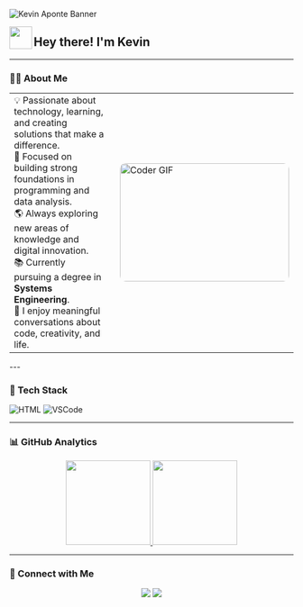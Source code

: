 <!-- Banner principal -->
![Kevin Aponte Banner](https://github.com/kvnaponte/assets/blob/main/Banner.png?raw=true)

<!-- Encabezado con animación -->
<img src="https://media1.giphy.com/media/v1.Y2lkPTZjMDliOTUyaWYyZTRscTU0eXJyb25kNDhkNmN0ZmVkdzJ4MGd2cTl3cHgzZG5hcSZlcD12MV9zdGlja2Vyc19zZWFyY2gmY3Q9cw/23D8NR89IoZUC9jgsO/giphy.gif" width="40" align="left"/> 
<h2>Hey there! I'm Kevin</h2>

---
### 👨‍💻 About Me

<table>
  <tr>
    <td style="vertical-align: top; border: 0;">
      <ul style="list-style: none; padding-left: 0; margin: 0;">
        <li>💡 Passionate about technology, learning, and creating solutions that make a difference.</li>
        <li>🎯 Focused on building strong foundations in programming and data analysis.</li>
        <li>🌎 Always exploring new areas of knowledge and digital innovation.</li>
        <li>📚 Currently pursuing a degree in <b>Systems Engineering</b>.</li>
        <li>💬 I enjoy meaningful conversations about code, creativity, and life.</li>
      </ul>
    </td>
    <td style="border: 0; padding-left: 20px;">
      <img src="https://cdn.hackernoon.com/images/f2px36fy.gif" alt="Coder GIF" width="300" height="210" style="border-radius: 10px;">
    </td>
  </tr>
</table>
---

### 🧠 Tech Stack
![HTML](https://img.shields.io/badge/html5-%23E34F26.svg?style=for-the-badge&logo=html5&logoColor=white)
![VSCode](https://img.shields.io/badge/Visual%20Studio%20Code-0078d7.svg?style=for-the-badge&logo=visual-studio-code&logoColor=white)

---

### 📊 GitHub Analytics
<p align="center">
  <a href="https://github.com/kvnaponte">
    <img height="150em" src="https://github-readme-stats.vercel.app/api?username=kvnaponte&show_icons=true&theme=tokyonight&count_private=true"/>
    <img height="150em" src="https://github-readme-stats.vercel.app/api/top-langs/?username=kvnaponte&layout=compact&theme=tokyonight"/>
  </a>
</p>

---

### 🤝 Connect with Me
<p align="center">
  <a href="mailto:kvnaponte@hotmail.com"><img src="https://img.shields.io/badge/-Email-05122A?style=flat&logo=gmail" /></a>
  <a href="https://github.com/kvnaponte"><img src="https://img.shields.io/badge/-GitHub-05122A?style=flat&logo=github" /></a>
</p>

